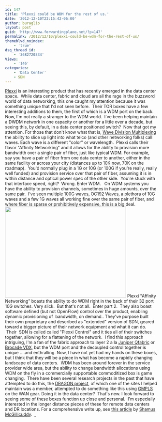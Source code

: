 ```yaml
---
id: 147
title: 'Plexxi could be WDM for the rest of us.'
date: '2012-12-10T23:15:42-06:00'
author: buraglio
layout: post
guid: 'http://www.forwardingplane.net/?p=147'
permalink: /2012/12/10/plexxi-could-be-wdm-for-the-rest-of-us/
themeblvd_noindex:
    - 'true'
dsq_thread_id:
    - '3682720334'
Views:
    - '146'
categories:
    - 'Data Center'
    - SDN
---
```


<a href="http://www.plexxi.com">Plexxi</a> is an interesting product that has recently emerged in the data center space.  While data center, fabric and cloud are all the rage in the buzzword world of data networking, this one caught my attention because it was something unique that I'd not seen before.  Their TOR boxes have a few interesting additions to them, the first of which is a WDM port on the back. Now, I'm not really a stranger to the WDM world.  I've been helping maintain a DWDM network in one capacity or another for a little over a decade, but seeing this, by default, in a data center positioned switch?  Now that got my attention.
For those that don't know what that is, <a href="http://en.wikipedia.org/wiki/Wavelength-division_multiplexing">Wave Division Multiplexing</a> the ability to slice up light into what telco (and other networking folks) call waves. Each wave is a different "color" or wavelength.  Plexxi calls their flavor "Affinity Networking" and it allows for the ability to provision more bandwidth over a single pair of fiber, just like typical WDM.
For example, say you have a pair of fiber from one data center to another, either in the same facility or across your city (distances up to 10K now, 70K on the roadmap).  You'd normally plug in a 1G or 10G (or 100G if you're really, really well funded) and provision service over that pair of fiber, assuming it is in within distance and optical power spec of the other side.  You're stuck with that interface speed, right?  Wrong. Enter WDM.   On WDM systems you have the ability to provision channels, sometimes in huge amounts, over the same pair.  I've seen multiple 100G waves, OC192 Waves, a plethora of 10G waves and a few 1G waves all working fine over the same pair of fiber, and where fiber is sparse or prohibitively expensive, this is a big deal.
<a href="http://www.forwardingplane.net/wp-content/uploads/2012/12/prism4c.gif"><img class="aligncenter size-full wp-image-163" title="prism4c" src="http://www.forwardingplane.net/wp-content/uploads/2012/12/prism4c.gif" alt="" width="400" height="300" /></a>
Plexxi "Affinity Networking" boasts the ability to do WDM right in the back of their 32 port 10G switches.
Very slick.  But that's not all.  Enter part 2.  They also boast software defined (but not OpenFlow) control over the product, enabling dynamic provisioning of  bandwidth, on demand.. They've purpose built their own proprietary and described as "extended" version of SDN, geared toward a bigger picture of their network equipment and what it can do.  Their  SDN is called called "Plexxi Control" and it ties all of their switches together, allowing for a flattening of the network.  I find this approach intriguing, I'm a fan of the fabric approach to layer 2 a la <a href="http://www.juniper.net/us/en/products-services/switching/qfx-series/">Juniper Qfabric</a> or <a href="http://www.forwardingplane.net/2012/12/brocade-vdx-first-impressions/">Brocade VDX</a>, but the WDM port and the decoupled control together is unique ....and enthralling.
Now, I have not yet had my hands on these boxes, but I think that they will be a piece in what has become a rapidly changing landscape of data centers.  WDM has been around forever in the service provider wide area, but the ability to change bandwidth allocations using WDM on the fly in a commercially supportable commoditized box is game changing.  There have been several research projects in the past that have attempted to do this, the <a href="http://dragon.maxgigapop.net/twiki/bin/view/DRAGON/WebHome">DRAGON project</a>, of which one of the sites I helped maintain was a member, attempted to do something like this using <a href="http://en.wikipedia.org/wiki/Generalized_Multi-Protocol_Label_Switching">GMPLS</a>  on the WAN gear.
Doing it in the data center?  That's new.
I look forward to seeing some of these boxes function up close and personal.  I'm especially interested in the longer distance pieces of these for remote data centers and DR locations.
For a comprehensive write up, see <a href="http://searchnetworking.techtarget.com/news/2240173858/Plexxi-SDN-includes-tiered-controller-data-center-based-WDM">this article</a> by <a href="http://searchnetworking.techtarget.com/contributor/Shamus-McGillicuddy">Shamus McGillicuddy</a>.  <a href="http://searchnetworking.techtarget.com/news/2240173858/Plexxi-SDN-includes-tiered-controller-data-center-based-WDM"> </a>
<h3></h3>